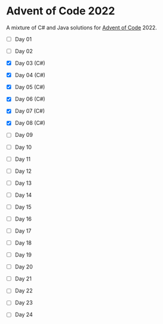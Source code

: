 # Advent of Code 2022

A mixture of C# and Java solutions for [Advent of Code](https://adventofcode.com/) 2022.
- [ ]  Day 01
- [ ]  Day 02
- [x]  Day 03 (C#)
- [x]  Day 04 (C#) 
- [x]  Day 05 (C#) 
- [x]  Day 06 (C#) 
- [x]  Day 07 (C#)
- [x]  Day 08 (C#)
- [ ]  Day 09 
- [ ]  Day 10 
- [ ]  Day 11 
- [ ]  Day 12 
- [ ]  Day 13 
- [ ]  Day 14 
- [ ]  Day 15 
- [ ]  Day 16 
- [ ]  Day 17 
- [ ]  Day 18 
- [ ]  Day 19 
- [ ]  Day 20 
- [ ]  Day 21 
- [ ]  Day 22 
- [ ]  Day 23 
- [ ]   Day 24 

